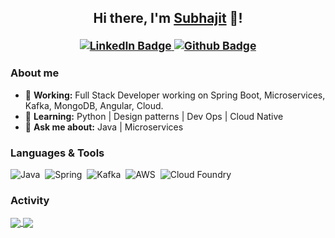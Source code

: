 ###

<h2 align="center">Hi there, I'm <a href="https://github.com/subhajit-csc">Subhajit</a> 👋!<br/>
  <sup>
    <br/>
     <a href="https://www.linkedin.com/in/subhajit-manna/" target="_blank">
      <img alt="LinkedIn Badge" src="https://img.shields.io/badge/-subhajit_manna-0A66C2?style=for-the-badge&logo=Linkedin&logoColor=white&link=https://www.linkedin.com/in/subhajit-manna/" />
     </a>
     <a href="https://github.com/subhajit-csc" target="_blank">
      <img alt="Github Badge" src="https://img.shields.io/badge/-subhajit_manna-181717?style=for-the-badge&logo=Github&logoColor=white&link=https://github.com/subhajit-csc" />
     </a>
  </sup>
</h2>

 ### About me

 - 🔭 **Working:** Full Stack Developer working on Spring Boot, Microservices, Kafka, MongoDB, Angular, Cloud.
 - 🌱 **Learning:** Python | Design patterns | Dev Ops | Cloud Native 
 - 💬 **Ask me about:** Java | Microservices
 
 ### Languages & Tools
 
![Java](https://img.shields.io/badge/-Java-00ADD8?style=for-the-badge&logo=Java&logoColor=white)&nbsp;
![Spring](https://img.shields.io/badge/-Spring-00ADD8?style=for-the-badge&logo=spring&logoColor=white)&nbsp;
![Kafka](https://img.shields.io/badge/-Kafka-00ADD8?style=for-the-badge&logo=apachekafka&logoColor=white)&nbsp;
![AWS](https://img.shields.io/badge/AWS-00ADD8?style=for-the-badge&logo=amazon-aws&logoColor=white)&nbsp;
![Cloud Foundry](https://img.shields.io/badge/Cloud_Foundry-00ADD8?style=for-the-badge&logo=cloudfoundry&logoColor=white)&nbsp;

 ### Activity
  
<a href="https://github.com/subhajit-csc">
  <img align="center" src="https://github-readme-stats.vercel.app/api?username=subhajit-csc&count_private=true&show_icons=true&theme=vue&hide=contribs&border_radius=0&cache_seconds=21600" />
</a>
<a href="https://github.com/subhajit-csc">
  <img align="center" src="https://github-readme-stats.vercel.app/api/top-langs/?username=subhajit-csc&hide=html,css,shell,Batchfile,ApacheConf&layout=compact&langs_count=6&theme=vue&border_radius=0&cache_seconds=21600" />
</a>
